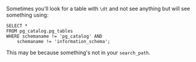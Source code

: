 Sometimes you'll look for a table with `\dt` and not see anything but will see something using:
```
SELECT *
FROM pg_catalog.pg_tables
WHERE schemaname != 'pg_catalog' AND 
    schemaname != 'information_schema';
```

This may be because something's not in your `search_path`.

